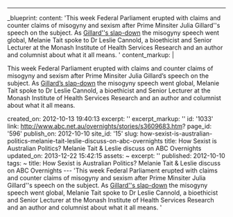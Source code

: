 ---
_blueprint:
  content: 'This week Federal Parliament erupted with claims and counter claims of
    misogyny and sexism after Prime Minsiter Julia Gillard''s speech on the subject.
    As [Gillard''s slap-down](http://www.abc.net.au/news/2012-10-10/international-reaction-to-gillard-speech/4305294)
    the misogyny speech went global, Melanie Tait spoke to Dr Leslie Cannold, a bioethicist
    and Senior Lecturer at the Monash Institute of Health Services Research and an
    author and columnist about what it all means. '
  content_markup: |
    <p>This week Federal Parliament erupted with claims and counter claims of misogyny and sexism after Prime Minsiter Julia Gillard&rsquo;s speech on the subject. As <a href="http://www.abc.net.au/news/2012-10-10/international-reaction-to-gillard-speech/4305294">Gillard&rsquo;s slap-down</a> the misogyny speech went global, Melanie Tait spoke to Dr Leslie Cannold, a bioethicist and Senior Lecturer at the Monash Institute of Health Services Research and an author and columnist about what it all means.</p>
  created_on: 2012-10-13 19:40:13
  excerpt: ''
  excerpt_markup: ''
  id: '1033'
  link: http://www.abc.net.au/overnights/stories/s3609683.htm?
  page_id: '596'
  publish_on: 2012-10-10
  site_id: '15'
  slug: how-sexist-is-australian-politics-melanie-tait-leslie-discuss-on-abc-overnights
  title: How Sexist is Australian Politics? Melanie Tait & Leslie discuss on ABC Overnights
  updated_on: 2013-12-22 15:42:15
assets: ~
excerpt: ''
published: 2012-10-10
tags: ~
title: How Sexist is Australian Politics? Melanie Tait & Leslie discuss on ABC Overnights
--- 'This week Federal Parliament erupted with claims and counter claims of misogyny
  and sexism after Prime Minsiter Julia Gillard''s speech on the subject. As [Gillard''s
  slap-down](http://www.abc.net.au/news/2012-10-10/international-reaction-to-gillard-speech/4305294)
  the misogyny speech went global, Melanie Tait spoke to Dr Leslie Cannold, a bioethicist
  and Senior Lecturer at the Monash Institute of Health Services Research and an author
  and columnist about what it all means. '
